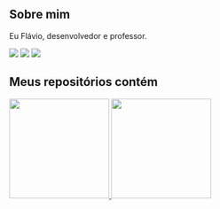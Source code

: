 


## Sobre mim

Eu Flávio, desenvolvedor e professor. 

<div>
  <img src="https://img.shields.io/badge/Android-3DDC84?style=for-the-badge&logo=android&logoColor=white" />
  <img src="https://img.shields.io/badge/Java-ED8B00?style=for-the-badge&logo=java&logoColor=white" />
  <img src="https://img.shields.io/badge/c%23-%23239120.svg?style=for-the-badge&logo=c-sharp&logoColor=white" />
</div>


## Meus repositórios contém

<div>
  <a href="https://github.com/flavio-halves">
    <img height="180em" src="https://github-readme-stats.vercel.app/api/top-langs/?username=flavio-halves&layout=compact&theme=radical" />
    <img height="180em" src="https://github-readme-stats.vercel.app/api?username=flavio-halves&show_icons=true&theme=radical" />
  </a>
</div>


